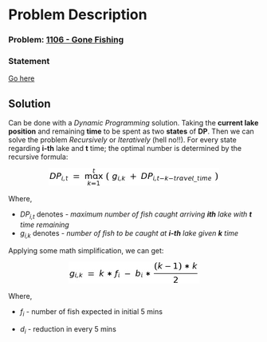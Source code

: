 # Problem Description

### Problem: [1106 - Gone Fishing](http://lightoj.com/volume_showproblem.php?problem=1106)
### Statement
[Go here](http://lightoj.com/volume_showproblem.php?problem=1106)
## Solution
Can be done with a *Dynamic Programming* solution. Taking the **current lake position** and remaining **time** to be spent as two **states** of **DP**. 
Then we can solve the problem *Recursively* or *Iteratively* (hell no!!).
For every state regarding **i-th** lake and **t** time; the optimal number is determined by the recursive formula:

<div style="text-align:center">
    <img src="resources/images/eqn1.jpg" alt="DP_{i,t}\ =\ \max_{k=1}^{t}\ (\ g_{i,k}\ +\ DP_{i,t-k-travel\_time}\ )"/>
</div>

Where,
* *DP<sub>i,t</sub>* denotes  -  *maximum number of fish caught arriving **ith** lake with **t** time remaining*
* *g<sub>i,k</sub>* denotes  -  *number of fish to be caught at **i-th** lake given **k** time*

Applying some math simplification, we can get:
<div style="text-align:center">
    <img src="resources/images/eqn2.jpg" alt="g_{i,k}\ =\ k*f_{i}\ -\ b_{i}*\frac{(k-1)*k}{2}"/>
</div>

Where,
* *f<sub>i</sub>* - number of fish expected in initial 5 mins

* *d<sub>i</sub>* - reduction in every 5 mins
